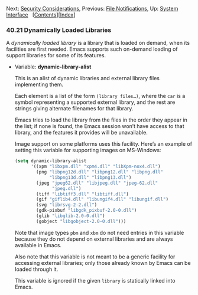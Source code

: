 

Next: [Security Considerations](Security-Considerations.html), Previous: [File Notifications](File-Notifications.html), Up: [System Interface](System-Interface.html)   \[[Contents](index.html#SEC_Contents "Table of contents")]\[[Index](Index.html "Index")]

### 40.21 Dynamically Loaded Libraries

A *dynamically loaded library* is a library that is loaded on demand, when its facilities are first needed. Emacs supports such on-demand loading of support libraries for some of its features.

*   Variable: **dynamic-library-alist**

    This is an alist of dynamic libraries and external library files implementing them.

    Each element is a list of the form `(library files…)`, where the `car` is a symbol representing a supported external library, and the rest are strings giving alternate filenames for that library.

    Emacs tries to load the library from the files in the order they appear in the list; if none is found, the Emacs session won’t have access to that library, and the features it provides will be unavailable.

    Image support on some platforms uses this facility. Here’s an example of setting this variable for supporting images on MS-Windows:

    ```lisp
    (setq dynamic-library-alist
          '((xpm "libxpm.dll" "xpm4.dll" "libXpm-nox4.dll")
            (png "libpng12d.dll" "libpng12.dll" "libpng.dll"
                 "libpng13d.dll" "libpng13.dll")
            (jpeg "jpeg62.dll" "libjpeg.dll" "jpeg-62.dll"
                  "jpeg.dll")
            (tiff "libtiff3.dll" "libtiff.dll")
            (gif "giflib4.dll" "libungif4.dll" "libungif.dll")
            (svg "librsvg-2-2.dll")
            (gdk-pixbuf "libgdk_pixbuf-2.0-0.dll")
            (glib "libglib-2.0-0.dll")
            (gobject "libgobject-2.0-0.dll")))
    ```

    Note that image types `pbm` and `xbm` do not need entries in this variable because they do not depend on external libraries and are always available in Emacs.

    Also note that this variable is not meant to be a generic facility for accessing external libraries; only those already known by Emacs can be loaded through it.

    This variable is ignored if the given `library` is statically linked into Emacs.
